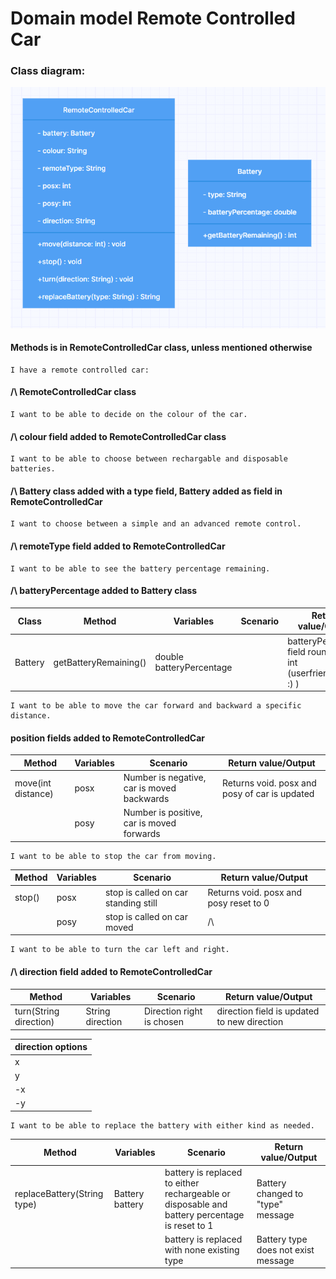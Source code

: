 # Domain model Remote Controlled Car
### Class diagram:
![](./assets/class-diagram-rc.PNG)

#### Methods is in RemoteControlledCar class, unless mentioned otherwise
```
I have a remote controlled car:
```
#### /\ RemoteControlledCar class
```
I want to be able to decide on the colour of the car.
```
#### /\ colour field added to RemoteControlledCar class
```
I want to be able to choose between rechargable and disposable batteries.
```
#### /\ Battery class added with a type field, Battery added as field in RemoteControlledCar
```
I want to choose between a simple and an advanced remote control.
```
#### /\ remoteType field added to RemoteControlledCar
```
I want to be able to see the battery percentage remaining.
```
#### /\ batteryPercentage added to Battery class
| Class   | Method                | Variables                | Scenario | Return value/Output                                           |
|---------|-----------------------|--------------------------|----------|---------------------------------------------------------------|
| Battery | getBatteryRemaining() | double batteryPercentage |          | batteryPercentage field rounded to int (userfriendlyness :) ) |
```
I want to be able to move the car forward and backward a specific distance.
```
#### position fields added to RemoteControlledCar
| Method             | Variables | Scenario                                   | Return value/Output                           |
|--------------------|-----------|--------------------------------------------|-----------------------------------------------|
| move(int distance) | posx      | Number is negative, car is moved backwards | Returns void. posx and posy of car is updated |
|                    | posy      | Number is positive, car is moved forwards  |                                               |
```
I want to be able to stop the car from moving.
```
| Method | Variables | Scenario                             | Return value/Output                    |
|--------|-----------|--------------------------------------|----------------------------------------|
| stop() | posx      | stop is called on car standing still | Returns void. posx and posy reset to 0 |
|        | posy      | stop is called on car moved          | /\                                     |
```
I want to be able to turn the car left and right.
```
#### /\ direction field added to RemoteControlledCar
| Method                 | Variables        | Scenario                  | Return value/Output                         |
|------------------------|------------------|---------------------------|---------------------------------------------|
| turn(String direction) | String direction | Direction right is chosen | direction field is updated to new direction |

| direction options |
|-------------------|
| x                 |
| y                 |
| -x                |
| -y                |

```
I want to be able to replace the battery with either kind as needed.
```
| Method                      | Variables       | Scenario                                                                                      | Return value/Output                 |
|-----------------------------|-----------------|-----------------------------------------------------------------------------------------------|-------------------------------------|
| replaceBattery(String type) | Battery battery | battery is replaced to either rechargeable or disposable and battery percentage is reset to 1 | Battery changed to "type" message   |
|                             |                 | battery is replaced with none existing type                                                   | Battery type does not exist message |